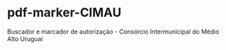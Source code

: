 # pdf-marker-CIMAU
Buscador e marcador de autorização - Consórcio Intermunicipal do Médio Alto Uruguai 
